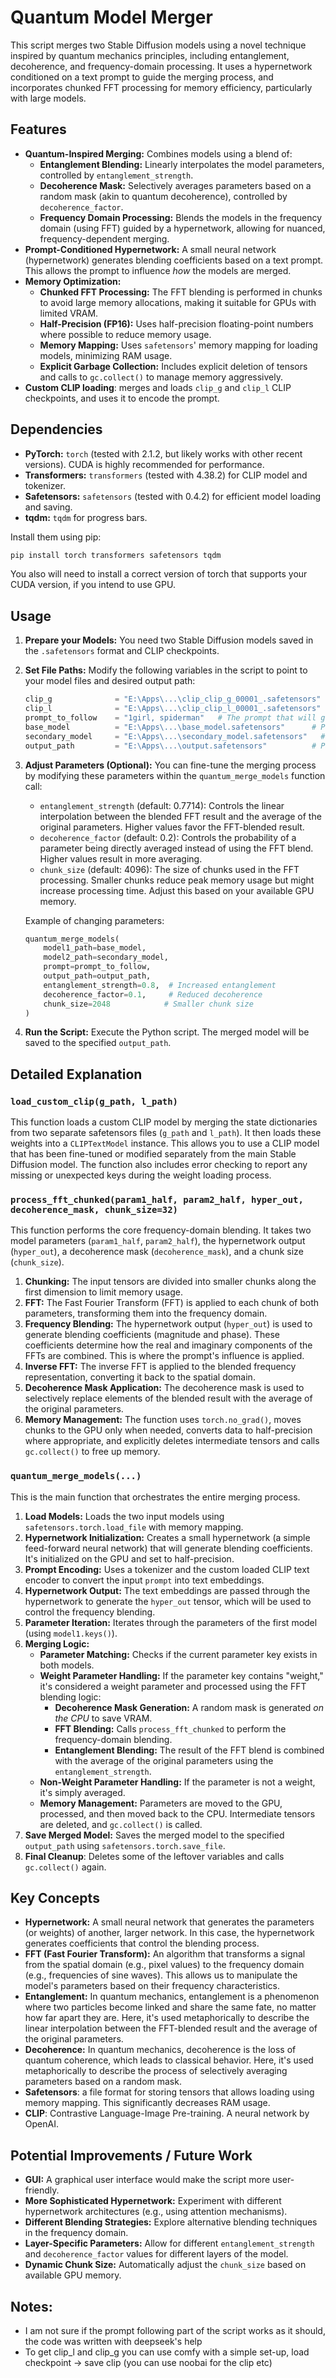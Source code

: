 # Quantum Model Merger

This script merges two Stable Diffusion models using a novel technique inspired by quantum mechanics principles, including entanglement, decoherence, and frequency-domain processing.  It uses a hypernetwork conditioned on a text prompt to guide the merging process, and incorporates chunked FFT processing for memory efficiency, particularly with large models.

## Features

*   **Quantum-Inspired Merging:** Combines models using a blend of:
    *   **Entanglement Blending:**  Linearly interpolates the model parameters, controlled by `entanglement_strength`.
    *   **Decoherence Mask:**  Selectively averages parameters based on a random mask (akin to quantum decoherence), controlled by `decoherence_factor`.
    *   **Frequency Domain Processing:**  Blends the models in the frequency domain (using FFT) guided by a hypernetwork, allowing for nuanced, frequency-dependent merging.
*   **Prompt-Conditioned Hypernetwork:**  A small neural network (hypernetwork) generates blending coefficients based on a text prompt. This allows the prompt to influence *how* the models are merged.
*   **Memory Optimization:**
    *   **Chunked FFT Processing:**  The FFT blending is performed in chunks to avoid large memory allocations, making it suitable for GPUs with limited VRAM.
    *   **Half-Precision (FP16):**  Uses half-precision floating-point numbers where possible to reduce memory usage.
    *   **Memory Mapping:** Uses `safetensors`' memory mapping for loading models, minimizing RAM usage.
    *   **Explicit Garbage Collection:**  Includes explicit deletion of tensors and calls to `gc.collect()` to manage memory aggressively.
* **Custom CLIP loading**: merges and loads `clip_g` and `clip_l` CLIP checkpoints, and uses it to encode the prompt.

## Dependencies

*   **PyTorch:**  `torch` (tested with 2.1.2, but likely works with other recent versions).  CUDA is highly recommended for performance.
*   **Transformers:**  `transformers` (tested with 4.38.2) for CLIP model and tokenizer.
*   **Safetensors:** `safetensors` (tested with 0.4.2) for efficient model loading and saving.
*   **tqdm:** `tqdm` for progress bars.

Install them using pip:

```bash
pip install torch transformers safetensors tqdm
```
You also will need to install a correct version of torch that supports your CUDA version, if you intend to use GPU.

## Usage

1.  **Prepare your Models:**  You need two Stable Diffusion models saved in the `.safetensors` format and CLIP checkpoints.
2.  **Set File Paths:** Modify the following variables in the script to point to your model files and desired output path:

    ```python
    clip_g              = "E:\Apps\...\clip_clip_g_00001_.safetensors"  # Path to your CLIP G .safetensors file
    clip_l              = "E:\Apps\...\clip_clip_l_00001_.safetensors"  # Path to your CLIP L .safetensors file
    prompt_to_follow    = "1girl, spiderman"   # The prompt that will guide the merge
    base_model          = "E:\Apps\...\base_model.safetensors"      # Path to your first (base) model
    secondary_model     = "E:\Apps\...\secondary_model.safetensors"   # Path to your second model
    output_path         = "E:\Apps\...\output.safetensors"          # Path to save the merged model
    ```
3.  **Adjust Parameters (Optional):**  You can fine-tune the merging process by modifying these parameters within the `quantum_merge_models` function call:

    *   `entanglement_strength` (default: 0.7714): Controls the linear interpolation between the blended FFT result and the average of the original parameters.  Higher values favor the FFT-blended result.
    *   `decoherence_factor` (default: 0.2):  Controls the probability of a parameter being directly averaged instead of using the FFT blend.  Higher values result in more averaging.
    *   `chunk_size` (default: 4096):  The size of chunks used in the FFT processing.  Smaller chunks reduce peak memory usage but might increase processing time.  Adjust this based on your available GPU memory.

    Example of changing parameters:

    ```python
    quantum_merge_models(
        model1_path=base_model,
        model2_path=secondary_model,
        prompt=prompt_to_follow,
        output_path=output_path,
        entanglement_strength=0.8,  # Increased entanglement
        decoherence_factor=0.1,     # Reduced decoherence
        chunk_size=2048            # Smaller chunk size
    )
    ```

4.  **Run the Script:** Execute the Python script.  The merged model will be saved to the specified `output_path`.

## Detailed Explanation

### `load_custom_clip(g_path, l_path)`

This function loads a custom CLIP model by merging the state dictionaries from two separate safetensors files (`g_path` and `l_path`).  It then loads these weights into a `CLIPTextModel` instance.  This allows you to use a CLIP model that has been fine-tuned or modified separately from the main Stable Diffusion model.  The function also includes error checking to report any missing or unexpected keys during the weight loading process.

### `process_fft_chunked(param1_half, param2_half, hyper_out, decoherence_mask, chunk_size=32)`

This function performs the core frequency-domain blending.  It takes two model parameters (`param1_half`, `param2_half`), the hypernetwork output (`hyper_out`), a decoherence mask (`decoherence_mask`), and a chunk size (`chunk_size`).

1.  **Chunking:**  The input tensors are divided into smaller chunks along the first dimension to limit memory usage.
2.  **FFT:**  The Fast Fourier Transform (FFT) is applied to each chunk of both parameters, transforming them into the frequency domain.
3.  **Frequency Blending:** The hypernetwork output (`hyper_out`) is used to generate blending coefficients (magnitude and phase).  These coefficients determine how the real and imaginary components of the FFTs are combined.  This is where the prompt's influence is applied.
4.  **Inverse FFT:**  The inverse FFT is applied to the blended frequency representation, converting it back to the spatial domain.
5.  **Decoherence Mask Application:**  The decoherence mask is used to selectively replace elements of the blended result with the average of the original parameters.
6.  **Memory Management:** The function uses `torch.no_grad()`, moves chunks to the GPU only when needed, converts data to half-precision where appropriate, and explicitly deletes intermediate tensors and calls `gc.collect()` to free up memory.

### `quantum_merge_models(...)`

This is the main function that orchestrates the entire merging process.

1.  **Load Models:** Loads the two input models using `safetensors.torch.load_file` with memory mapping.
2.  **Hypernetwork Initialization:** Creates a small hypernetwork (a simple feed-forward neural network) that will generate blending coefficients.  It's initialized on the GPU and set to half-precision.
3.  **Prompt Encoding:**  Uses a tokenizer and the custom loaded CLIP text encoder to convert the input `prompt` into text embeddings.
4.  **Hypernetwork Output:**  The text embeddings are passed through the hypernetwork to generate the `hyper_out` tensor, which will be used to control the frequency blending.
5.  **Parameter Iteration:**  Iterates through the parameters of the first model (using `model1.keys()`).
6.  **Merging Logic:**
    *   **Parameter Matching:** Checks if the current parameter key exists in both models.
    *   **Weight Parameter Handling:** If the parameter key contains "weight," it's considered a weight parameter and processed using the FFT blending logic:
        *   **Decoherence Mask Generation:**  A random mask is generated *on the CPU* to save VRAM.
        *   **FFT Blending:**  Calls `process_fft_chunked` to perform the frequency-domain blending.
        *   **Entanglement Blending:** The result of the FFT blend is combined with the average of the original parameters using the `entanglement_strength`.
    *   **Non-Weight Parameter Handling:** If the parameter is not a weight, it's simply averaged.
    *   **Memory Management:**  Parameters are moved to the GPU, processed, and then moved back to the CPU.  Intermediate tensors are deleted, and `gc.collect()` is called.
7.  **Save Merged Model:** Saves the merged model to the specified `output_path` using `safetensors.torch.save_file`.
8. **Final Cleanup**: Deletes some of the leftover variables and calls `gc.collect()` again.

## Key Concepts

*   **Hypernetwork:**  A small neural network that generates the parameters (or weights) of another, larger network.  In this case, the hypernetwork generates coefficients that control the blending process.
*   **FFT (Fast Fourier Transform):**  An algorithm that transforms a signal from the spatial domain (e.g., pixel values) to the frequency domain (e.g., frequencies of sine waves).  This allows us to manipulate the model's parameters based on their frequency characteristics.
*   **Entanglement:** In quantum mechanics, entanglement is a phenomenon where two particles become linked and share the same fate, no matter how far apart they are.  Here, it's used metaphorically to describe the linear interpolation between the FFT-blended result and the average of the original parameters.
*   **Decoherence:** In quantum mechanics, decoherence is the loss of quantum coherence, which leads to classical behavior.  Here, it's used metaphorically to describe the process of selectively averaging parameters based on a random mask.
* **Safetensors**: a file format for storing tensors that allows loading using memory mapping. This significantly decreases RAM usage.
* **CLIP**: Contrastive Language-Image Pre-training. A neural network by OpenAI.

## Potential Improvements / Future Work

*   **GUI:**  A graphical user interface would make the script more user-friendly.
*   **More Sophisticated Hypernetwork:**  Experiment with different hypernetwork architectures (e.g., using attention mechanisms).
*   **Different Blending Strategies:** Explore alternative blending techniques in the frequency domain.
*   **Layer-Specific Parameters:** Allow for different `entanglement_strength` and `decoherence_factor` values for different layers of the model.
*   **Dynamic Chunk Size:**  Automatically adjust the `chunk_size` based on available GPU memory.



## Notes:

* I am not sure if the prompt following part of the script works as it should, the code was written with deepseek's help
* To get clip_l and clip_g you can use comfy with a simple set-up, load checkpoint -> save clip (you can use noobai for the clip etc)
